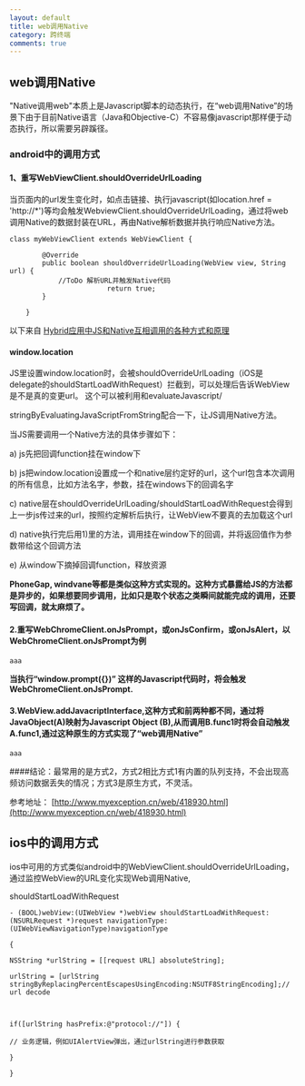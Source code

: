 ```yaml
---
layout: default
title: web调用Native
category: 跨终端
comments: true
---
```


## web调用Native

"Native调用web"本质上是Javascript脚本的动态执行，在“web调用Native”的场景下由于目前Native语言（Java和Objective-C）不容易像javascript那样便于动态执行，所以需要另辟蹊径。





### android中的调用方式

#### 1、重写WebViewClient.shouldOverrideUrlLoading
当页面内的url发生变化时，如点击链接、执行javascript(如location.href = 'http://*')等均会触发WebviewClient.shouldOverrideUrlLoading，通过将web调用Native的数据封装在URL，再由Native解析数据并执行响应Native方法。

```
class myWebViewClient extends WebViewClient {

        @Override
        public boolean shouldOverrideUrlLoading(WebView view, String url) {
            //ToDo 解析URL并触发Native代码
                        return true;
        }

    }

```

以下来自
[Hybrid应用中JS和Native互相调用的各种方式和原理
](http://www.atatech.org/articles/20637)

#### window.location
JS里设置window.location时，会被shouldOverrideUrlLoading（iOS是delegate的shouldStartLoadWithRequest）拦截到，可以处理后告诉WebView是不是真的变更url。
这个可以被利用和evaluateJavascript/

stringByEvaluatingJavaScriptFromString配合一下，让JS调用Native方法。

当JS需要调用一个Native方法的具体步骤如下：

a) js先把回调function挂在window下

b) js把window.location设置成一个和native层约定好的url，这个url包含本次调用的所有信息，比如方法名字，参数，挂在windows下的回调名字

c) native层在shouldOverrideUrlLoading/shouldStartLoadWithRequest会得到上一步js传过来的url，按照约定解析后执行，让WebView不要真的去加载这个url

d) native执行完后用1)里的方法，调用挂在window下的回调，并将返回值作为参数带给这个回调方法

e) 从window下摘掉回调function，释放资源

**PhoneGap, windvane等都是类似这种方式实现的。这种方式暴露给JS的方法都是异步的，如果想要同步调用，比如只是取个状态之类瞬间就能完成的调用，还要写回调，就太麻烦了。**

#### 2.重写WebChromeClient.onJsPrompt，或onJsConfirm，或onJsAlert，以WebChromeClient.onJsPrompt为例

```
aaa
```
**当执行“window.prompt({})” 这样的Javascript代码时，将会触发WebChromeClient.onJsPrompt.**

#### 3.WebView.addJavacriptInterface,这种方式和前两种都不同，通过将JavaObject(A)映射为Javascript Object (B),从而调用B.func1时将会自动触发A.func1,通过这种原生的方式实现了“web调用Native”

```
aaa
```

####结论：最常用的是方式2，方式2相比方式1有内置的队列支持，不会出现高频访问数据丢失的情况；方式3是原生方式，不灵活。

参考地址：
[http://www.myexception.cn/web/418930.html](http://www.myexception.cn/web/418930.html)
## ios中的调用方式
ios中可用的方式类似android中的WebViewClient.shouldOverrideUrlLoading，通过监控WebView的URL变化实现Web调用Native,

shouldStartLoadWithRequest

```
- (BOOL)webView:(UIWebView *)webView shouldStartLoadWithRequest:(NSURLRequest *)request navigationType:(UIWebViewNavigationType)navigationType

{

NSString *urlString = [[request URL] absoluteString];

urlString = [urlString stringByReplacingPercentEscapesUsingEncoding:NSUTF8StringEncoding];// url decode

​

if([urlString hasPrefix:@"protocol://"]) {

// 业务逻辑，例如UIAlertView弹出，通过urlString进行参数获取

}

}


```
